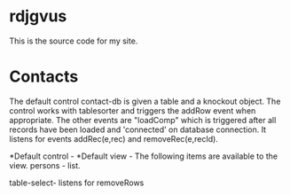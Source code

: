 rdjgvus
=======
This is the source code for my site. 


Contacts
==
The default control contact-db is given a table and a knockout object. The control works with tablesorter and
triggers the addRow event when appropriate. The other events are "loadComp" which is triggered after all 
records have been loaded and 'connected' on database connection. It listens for events addRec(e,rec) and
removeRec(e,recId).


*Default control - 
*Default view - The following items are available to the view. persons - list.

table-select- listens for removeRows 


